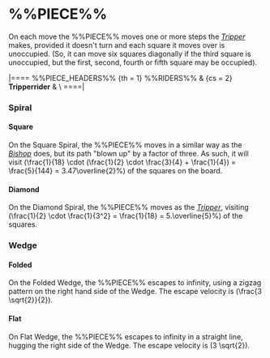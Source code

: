 # %%PIECE%%

On each move the %%PIECE%% moves one or more steps the
[*Tripper*](tripper.html) makes, provided it doesn't turn
and each square it moves over is unoccupied. (So, it can
move six squares diagonally if the third square is unoccupied,
but the first, second, fourth or fifth square may be occupied).

|====
%%PIECE_HEADERS%%
  {th = 1}  %%RIDERS%%
& {cs = 2}  **Tripperrider**
&           \\
====|

### Spiral

#### Square

On the Square Spiral, the %%PIECE%% moves in a similar way as the
[*Bishop*](bishop.html) does, but its path "blown up" by a factor
of three. As such, it will visit
\(\frac{1}{18} \cdot (\frac{1}{2} \cdot \frac{3}{4} + \frac{1}{4}) =
  \frac{5}{144} = 3.47\overline{2}\%\)
of the squares on the board.

#### Diamond

On the Diamond Spiral, the %%PIECE%% moves as the [*Tripper*](tripper.html),
visiting
\(\frac{1}{2} \cdot \frac{1}{3^2} = \frac{1}{18} = 5.\overline{5}\%\)
of the squares.

### Wedge

#### Folded

On the Folded Wedge, the %%PIECE%% escapes to infinity, using
a zigzag pattern on the right hand side of the Wedge.
The escape velocity is \(\frac{3 \sqrt{2}}{2}\).

#### Flat

On Flat Wedge, the %%PIECE%% escapes
to infinity in a straight line, hugging the right side of the Wedge.
The escape velocity is \(3 \sqrt{2}\).
